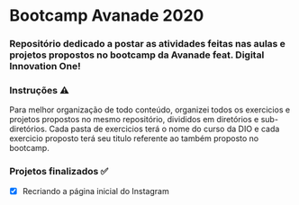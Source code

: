 # Bootcamp Avanade 2020
### Repositório dedicado a postar as atividades feitas nas aulas e projetos propostos no bootcamp da Avanade feat. Digital Innovation One!

### Instruções :warning:

Para melhor organização de todo conteúdo, organizei todos os exercicios e projetos propostos no mesmo repositório, divididos em diretórios e sub-diretórios. Cada pasta de exercicios terá o nome do curso da DIO e cada exercicio proposto terá seu titulo referente ao também proposto no bootcamp.

### Projetos finalizados :white_check_mark:

- [x] Recriando a página inicial do Instagram







